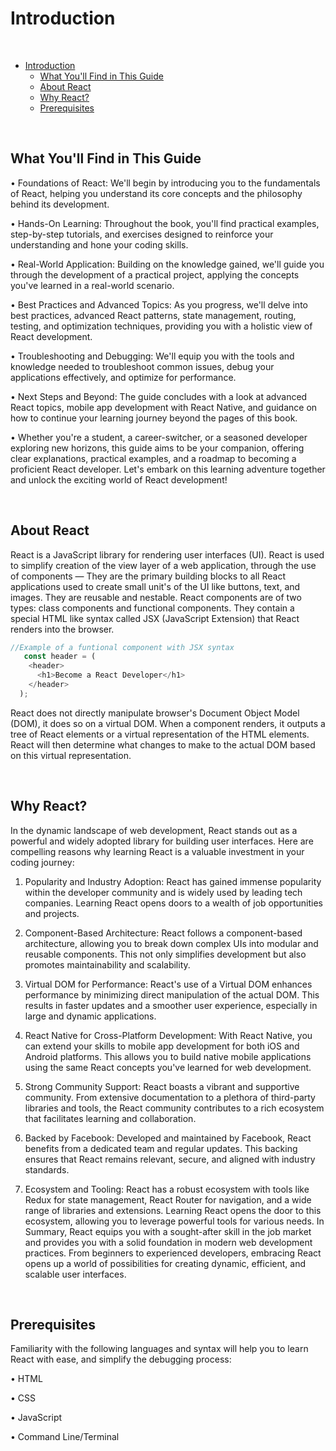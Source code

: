 <h1>Introduction</h1>

<br>

- [Introduction](#introduction)
  - [What You'll Find in This Guide](#what-you'll-find-in-this-guide)
  - [About React](#about-react)
  - [Why React?](#why-react?)
  - [Prerequisites](#prerequisites)

<br>

## What You'll Find in This Guide

•	Foundations of React: We'll begin by introducing you to the fundamentals of React, helping you understand its core concepts and the philosophy behind its development.

•	Hands-On Learning: Throughout the book, you'll find practical examples, step-by-step tutorials, and exercises designed to reinforce your understanding and hone your coding skills.

•	Real-World Application: Building on the knowledge gained, we'll guide you through the development of a practical project, applying the concepts you've learned in a real-world scenario.

•	Best Practices and Advanced Topics: As you progress, we'll delve into best practices, advanced React patterns, state management, routing, testing, and optimization techniques, providing you with a holistic view of React development.

•	Troubleshooting and Debugging:  We'll equip you with the tools and knowledge needed to troubleshoot common issues, debug your applications effectively, and optimize for performance.

•	Next Steps and Beyond: The guide concludes with a look at advanced React topics, mobile app development with React Native, and guidance on how to continue your learning journey beyond the pages of this book.

•	Whether you're a student, a career-switcher, or a seasoned developer exploring new horizons, this guide aims to be your companion, offering clear explanations, practical examples, and a roadmap to becoming a proficient React developer. Let's embark on this learning adventure together and unlock the exciting world of React development!

<br>

## About React
React is a JavaScript library for rendering user interfaces (UI).  React is used to simplify creation of  the  view layer of a web application, through the use of components — They are the primary building blocks to all React applications used to create small unit's  of the UI like buttons, text, and images. They are reusable and nestable.
React components are of two types:  class components  and functional components. They contain a special HTML like syntax called JSX (JavaScript Extension) that React renders into the browser.

```js
//Example of a funtional component with JSX syntax
   const header = (
    <header>
      <h1>Become a React Developer</h1>
    </header>
  );
```

React does not directly manipulate browser's  Document Object Model (DOM), it does so  on a virtual DOM. 
When a component renders, it outputs a tree of React elements or a virtual representation of the HTML elements.  React will then determine what changes to make to the actual DOM based on this virtual representation.

<br>

## Why React?
In the dynamic landscape of web development, React stands out as a powerful and widely adopted library for building user interfaces. Here are compelling reasons why learning React is a valuable investment in your coding journey:
1.	Popularity and Industry Adoption:  React has gained immense popularity within the developer community and is widely used by leading tech companies. Learning React opens doors to a wealth of job opportunities and projects.

2.	Component-Based Architecture: React follows a component-based architecture, allowing you to break down complex UIs into modular and reusable components. This not only simplifies development but also promotes maintainability and scalability.

3.	Virtual DOM for Performance: React's use of a Virtual DOM enhances performance by minimizing direct manipulation of the actual DOM. This results in faster updates and a smoother user experience, especially in large and dynamic applications.

4.	React Native for Cross-Platform Development: With React Native, you can extend your skills to mobile app development for both iOS  and Android platforms. This allows you to build native mobile applications using the same React concepts you've learned for web development.

5.	Strong Community Support:  React boasts a vibrant and supportive community. From extensive documentation to a plethora of third-party libraries and tools, the React community contributes to a rich ecosystem that facilitates learning and collaboration.

6.	Backed by Facebook: Developed and maintained by Facebook, React benefits from a dedicated team and regular updates. This backing ensures that React remains relevant, secure, and aligned with industry standards.

7.	Ecosystem and Tooling: React has a robust ecosystem with tools like Redux for state management, React Router for navigation, and a wide range of libraries and extensions. Learning React opens the door to this ecosystem, allowing you to leverage powerful tools for various needs. 
In Summary, React equips you with a sought-after skill in the job market and provides you with a solid foundation in modern web development practices. From  beginners  to experienced developers, embracing React opens up a world of possibilities for creating dynamic, efficient, and scalable user interfaces.

<br>

## Prerequisites
Familiarity with the following languages and syntax will help you to learn React with ease, and simplify the debugging process:

•	HTML

•	CSS

•	JavaScript

•	Command Line/Terminal
